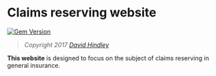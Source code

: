 # Claims reserving website


[![Gem Version](https://badge.fury.io/rb/beautiful-jekyll-theme.svg)](https://badge.fury.io/rb/beautiful-jekyll-theme)

> *Copyright 2017 [David Hindley](http://djhindley.com)*

**This website** is designed to focus on the subject of claims reserving in general insurance.

